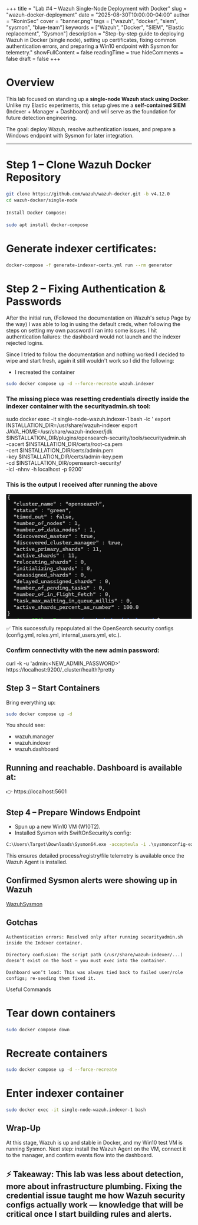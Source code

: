 +++
title = "Lab #4 – Wazuh Single-Node Deployment with Docker"
slug = "wazuh-docker-deployment"
date = "2025-08-30T10:00:00-04:00"
author = "RoninSec"
cover = "banner.png"
tags = ["wazuh", "docker", "siem", "sysmon", "blue-team"]
keywords = ["Wazuh", "Docker", "SIEM", "Elastic replacement", "Sysmon"]
description = "Step-by-step guide to deploying Wazuh in Docker (single node), setting up certificates, fixing common authentication errors, and preparing a Win10 endpoint with Sysmon for telemetry."
showFullContent = false
readingTime = true
hideComments = false
draft = false
+++

# Overview

This lab focused on standing up a **single-node Wazuh stack using Docker**.  
Unlike my Elastic experiments, this setup gives me a **self-contained SIEM** (Indexer + Manager + Dashboard) and will serve as the foundation for future detection engineering.

The goal: deploy Wazuh, resolve authentication issues, and prepare a Windows endpoint with Sysmon for later integration.

---

# Step 1 – Clone Wazuh Docker Repository

```bash
git clone https://github.com/wazuh/wazuh-docker.git -b v4.12.0
cd wazuh-docker/single-node

Install Docker Compose:

sudo apt install docker-compose
```

# Generate indexer certificates:
``` bash
docker-compose -f generate-indexer-certs.yml run --rm generator
```
# Step 2 – Fixing Authentication & Passwords

After the initial run, (Followed the documentation on Wazuh's setup Page by the way) I was able to log in using the default creds, when following the steps on setting my own password I ran into some issues. I hit authentication failures: the dashboard would not launch and the indexer rejected logins.

Since I tried to follow the documentation and nothing worked I decided to wipe and start fresh, again it still wouldn't work so I did the following:

* I recreated the container 
``` bash 
sudo docker compose up -d --force-recreate wazuh.indexer
```
### The missing piece was resetting credentials directly inside the indexer container with the securityadmin.sh tool:

sudo docker exec -it single-node-wazuh.indexer-1 bash -lc '
export INSTALLATION_DIR=/usr/share/wazuh-indexer
export JAVA_HOME=/usr/share/wazuh-indexer/jdk
$INSTALLATION_DIR/plugins/opensearch-security/tools/securityadmin.sh \
  -cacert $INSTALLATION_DIR/certs/root-ca.pem \
  -cert   $INSTALLATION_DIR/certs/admin.pem \
  -key    $INSTALLATION_DIR/certs/admin-key.pem \
  -cd     $INSTALLATION_DIR/opensearch-security/ \
  -icl -nhnv -h localhost -p 9200'

### This is the output I received after running the above
![Output for Env Var Setting](curl-indexer-service-output.png)

✅ This successfully repopulated all the OpenSearch security configs (config.yml, roles.yml, internal_users.yml, etc.).

### Confirm connectivity with the new admin password:

curl -k -u 'admin:<NEW_ADMIN_PASSWORD>' https://localhost:9200/_cluster/health?pretty

## Step 3 – Start Containers

Bring everything up:
```bash
sudo docker compose up -d
```
You should see:
* wazuh.manager
* wazuh.indexer
* wazuh.dashboard

## Running and reachable. Dashboard is available at:
👉 https://localhost:5601

## Step 4 – Prepare Windows Endpoint
* Spun up a new Win10 VM (W10T2).
* Installed Sysmon with SwiftOnSecurity’s config:

```cmd
C:\Users\Target\Downloads\Sysmon64.exe -accepteula -i .\sysmonconfig-export.xml
```

This ensures detailed process/registry/file telemetry is available once the Wazuh Agent is installed.

## Confirmed Sysmon alerts were showing up in Wazuh
[WazuhSysmon](WazuhSysmon.png)
## Gotchas
    Authentication errors: Resolved only after running securityadmin.sh inside the Indexer container.

    Directory confusion: The script path (/usr/share/wazuh-indexer/...) doesn’t exist on the host — you must exec into the container.

    Dashboard won’t load: This was always tied back to failed user/role configs; re-seeding them fixed it.

Useful Commands

# Tear down containers
```bash
sudo docker compose down
```
# Recreate containers
```bash
sudo docker compose up -d --force-recreate
```
# Enter indexer container
```bash
sudo docker exec -it single-node-wazuh.indexer-1 bash
```

## Wrap-Up
At this stage, Wazuh is up and stable in Docker, and my Win10 test VM is running Sysmon.
Next step: install the Wazuh Agent on the VM, connect it to the manager, and confirm events flow into the dashboard.

## ⚡ Takeaway: This lab was less about detection, more about infrastructure plumbing. Fixing the credential issue taught me how Wazuh security configs actually work — knowledge that will be critical once I start building rules and alerts.